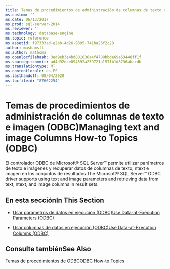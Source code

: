```yaml
---
title: Temas de procedimientos de administración de columnas de texto e imagen (ODBC) | Microsoft Docs
ms.custom: ''
ms.date: 06/13/2017
ms.prod: sql-server-2014
ms.reviewer: ''
ms.technology: database-engine
ms.topic: reference
ms.assetid: f97333ad-e2ab-4d26-9395-741ba25f2c28
author: mashamsft
ms.author: mathoma
ms.openlocfilehash: 3ed9eb3e4bd081636a4f4708bbde69a53448ff1f
ms.sourcegitcommit: ad4d92dce894592a259721a1571b1d8736abacdb
ms.translationtype: MT
ms.contentlocale: es-ES
ms.lasthandoff: 08/04/2020
ms.locfileid: "87662254"
---
```

# <a name="managing-text-and-image-columns-how-to-topics-odbc"></a><span data-ttu-id="5c61d-102">Temas de procedimientos de administración de columnas de texto e imagen (ODBC)</span><span class="sxs-lookup"><span data-stu-id="5c61d-102">Managing text and image Columns How-to Topics (ODBC)</span></span>
  <span data-ttu-id="5c61d-103">El controlador ODBC de Microsoft® SQL Server™ permite utilizar parámetros de texto e imágenes y recuperar datos de columnas de texto, ntext e imagen en los conjuntos de resultados.</span><span class="sxs-lookup"><span data-stu-id="5c61d-103">The Microsoft® SQL Server™ ODBC driver supports using text and image parameters and retrieving data from text, ntext, and image columns in result sets.</span></span>  
  
## <a name="in-this-section"></a><span data-ttu-id="5c61d-104">En esta sección</span><span class="sxs-lookup"><span data-stu-id="5c61d-104">In This Section</span></span>  
  
-   [<span data-ttu-id="5c61d-105">Usar parámetros de datos en ejecución &#40;ODBC&#41;</span><span class="sxs-lookup"><span data-stu-id="5c61d-105">Use Data-at-Execution Parameters &#40;ODBC&#41;</span></span>](../../relational-databases/native-client-odbc-how-to/managing-text-and-image-columns-use-data-at-execution-parameters.md)  
  
-   [<span data-ttu-id="5c61d-106">Usar columnas de datos en ejecución &#40;ODBC&#41;</span><span class="sxs-lookup"><span data-stu-id="5c61d-106">Use Data-at-Execution Columns &#40;ODBC&#41;</span></span>](../../relational-databases/native-client-odbc-how-to/managing-text-and-image-columns-use-data-at-execution-columns.md)  
  
## <a name="see-also"></a><span data-ttu-id="5c61d-107">Consulte también</span><span class="sxs-lookup"><span data-stu-id="5c61d-107">See Also</span></span>  
 [<span data-ttu-id="5c61d-108">Temas de procedimientos de ODBC</span><span class="sxs-lookup"><span data-stu-id="5c61d-108">ODBC How-to Topics</span></span>](../../relational-databases/native-client-odbc-how-to/odbc-how-to-topics.md)  
  
  
